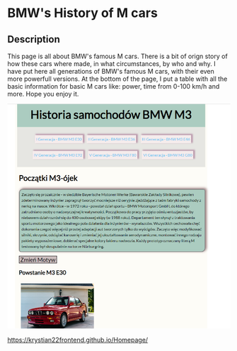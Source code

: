 # BMW's History of M cars

## Description
This page is all about BMW's famous M cars. There is a bit of orign story of how these cars where made,  in what circumstances, by who and why.
I have put here all generations of BMW's famous M cars, with their even more powerfull versions. At the bottom of the page, I put a table with all the basic information for basic M cars like: power, time from 0-100 km/h and more. Hope you enjoy it.

![PageSS](https://github.com/Krystian22FrontEnd/BMW-s-M-Cars/blob/master/images/page.png)

https://krystian22frontend.github.io/Homepage/
